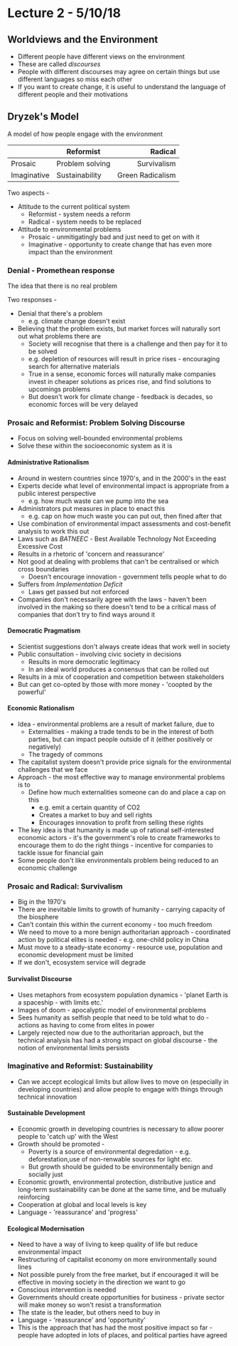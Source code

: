 # Lecture 2 - 5/10/18

## Worldviews and the Environment

- Different people have different views on the environment
- These are called *discourses*
- People with different discourses may agree on certain things but use different languages so miss each other
- If you want to create change, it is useful to understand the language of different people and their motivations

## Dryzek's Model

A model of how people engage with the environment

||Reformist|Radical|
|:---|---|---:|
|Prosaic|Problem solving|Survivalism|
|Imaginative|Sustainability|Green Radicalism|

Two aspects -
- Attitude to the current political system
	- Reformist - system needs a reform
	- Radical - system needs to be replaced
- Attitude to environmental problems
	- Prosaic - unmitigatingly bad and just need to get on with it
	- Imaginative - opportunity to create change that has even more impact than the environment

### Denial - Promethean response

The idea that there is no real problem

Two responses -

- Denial that there's a problem
	- e.g. climate change doesn't exist
- Believing that the problem exists, but market forces will naturally sort out what problems there are
	- Society will recognise that there is a challenge and then pay for it to be solved
	- e.g. depletion of resources will result in price rises - encouraging search for alternative materials
	- True in a sense, economic forces will naturally make companies invest in cheaper solutions as prices rise, and find solutions to upcomings problems
	- But doesn't work for climate change - feedback is decades, so economic forces will be very delayed

### Prosaic and Reformist: Problem Solving Discourse

- Focus on solving well-bounded environmental problems
- Solve these within the socioeconomic system as it is

#### Administrative Rationalism

- Around in western countries since 1970's, and in the 2000's in the east
- Experts decide what level of environmental impact is appropriate from a public interest perspective
	- e.g. how much waste can we pump into the sea
- Administrators put measures in place to enact this
	- e.g. cap on how much waste you can put out, then fined after that
- Use combination of environmental impact assessments and cost-benefit analysis to work this out
- Laws such as *BATNEEC* - Best Available Technology Not Exceeding Excessive Cost
- Results in a rhetoric of 'concern and reassurance'
- Not good at dealing with problems that can't be centralised or which cross boundaries
	- Doesn't encourage innovation - government tells people what to do
- Suffers from *Implementation Deficit*
	- Laws get passed but not enforced
- Companies don't necessarily agree with the laws - haven't been involved in the making so there doesn't tend to be a critical mass of companies that don't try to find ways around it

#### Democratic Pragmatism

- Scientist suggestions don't always create ideas that work well in society
- Public consultation - involving civic society in decisions
	- Results in more democratic legitimacy
	- In an ideal world produces a consensus that can be rolled out
- Results in a mix of cooperation and competition between stakeholders
- But can get co-opted by those with more money - 'coopted by the powerful'

#### Economic Rationalism

- Idea - environmental problems are a result of market failure, due to
	- Externalities - making a trade tends to be in the interest of both parties, but can impact people outside of it (either positively or negatively)
	- The tragedy of commons
- The capitalist system doesn't provide price signals for the environmental challenges that we face
- Approach - the most effective way to manage environmental problems is to 
	- Define how much externalities someone can do and place a cap on this
		- e.g. emit a certain quantity of CO2
		- Creates a market to buy and sell rights
		- Encourages innovation to profit from selling these rights
- The key idea is that humanity is made up of rational self-interested economic actors - it's the government's role to create frameworks to encourage them to do the right things - incentive for companies to tackle issue for financial gain
- Some people don't like environmentals problem being reduced to an economic challenge

### Prosaic and Radical: Survivalism

- Big in the 1970's
- There are inevitable limits to growth of humanity - carrying capacity of the biosphere
- Can't contain this within the current economy - too much freedom
- We need to move to a more benign authoritarian approach - coordinated action by political elites is needed - e.g. one-child policy in China
- Must move to a steady-state economy - resource use, population and economic development must be limited
- If we don't, ecosystem service will degrade

#### Survivalist Discourse

- Uses metaphors from ecosystem population dynamics - 'planet Earth is a spaceship - with limits etc.'
- Images of doom - apocalyptic model of environmental problems
- Sees humanity as selfish people that need to be told what to do - actions as having to come from elites in power
- Largely rejected now due to the authoritarian approach, but the technical analysis has had a strong impact on global discourse - the notion of environmental limits persists

### Imaginative and Reformist: Sustainability

- Can we accept ecological limits but allow lives to move on (especially in developing countries) and allow people to engage with things through technical innovation

#### Sustainable Development

- Economic growth in developing countries is necessary to allow poorer people to 'catch up' with the West
- Growth should be promoted -
	-  Poverty is a source of environmental degredation - e.g. deforestation,use of non-renwable sources for light etc.
	- But growth should be guided to be environmentally benign and socially just
- Economic growth, environmental protection, distributive justice and long-term sustainability can be done at the same time, and be mutually reinforcing
- Cooperation at global and local levels is key
- Language - 'reassurance' and 'progress'

#### Ecological Modernisation

- Need to have a way of living to keep quality of life but reduce environmental impact
- Restructuring of capitalist economy on more environmentally sound lines
- Not possible purely from the free market, but if encouraged it will be effective in moving society in the direction we want to go
- Conscious intervention is needed
- Governments should create opportunities for business - private sector will make money so won't resist a transformation
- The state is the leader, but others need to buy in
- Language - 'reassurance' and 'opportunity'
- This is the approach that has had the most positive impact so far - people have adopted in lots of places, and political parties have agreed


<!--stackedit_data:
eyJoaXN0b3J5IjpbLTE0NjEyMjY5ODEsMjEyMjU0MzAzLC0xND
g0MTg5NzI0LDY3NjM4MzMzNCwtMTA1OTcyODczNSwtMTM0NDQx
Njc3NCwtMTM2NTE3NzQzMywxODc1ODI4ODExXX0=
-->
